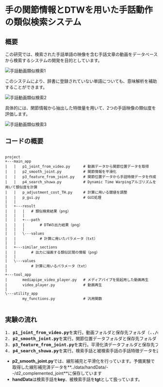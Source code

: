 # 手の関節情報とDTWを用いた手話動作の類似検索システム
## 概要
この研究では、検索された手話単語の映像を含む手話文章の動画をデータベースから検索するシステムの開発を目的としています。

![手話動画類似検索1](https://github.com/YashyHoby/handMotion-similar-search/assets/145910837/3792cbb5-bf4e-459d-869c-5504ab8ad631)

このシステムにより、辞書に登録されていない単語についても、意味解析を補助することができます。

![手話動画類似検索2](https://github.com/YashyHoby/handMotion-similar-search/assets/145910837/9f74438f-545b-4ef5-bfee-af6154492f08)

具体的には、関節情報から抽出した特徴量を用いて、2つの手話映像の類似度を評価します。

![手話動画類似検索3](https://github.com/YashyHoby/handMotion-similar-search/assets/145910837/22073f82-3593-48a9-9bfb-43b9ef73d9b7)

## コードの概要
<pre>
<code>
project
+---main_app
|   |   p1_joint_from_video.py      # 動画データから関節位置データを取得
|   |   p2_smooth_joint.py          # 関節情報を平滑化
|   |   p3_feature_from_joint.py    # 関節位置データから手話特徴データを作成
|   |   p4_search_shuwa.py          # Dynamic Time Warpingアルゴリズムを用いて類似度を計算
|   |   p_adjustment_cost_TH.py     # 計算に用いる閾値を調整
|   |   p_gui.py                    # GUI処理
|   |
|   +---result
|   |   |   # 類似検索結果（png）
|   |   |
|   |   +---path
|   |   |       # DTWの出力結果（png）
|   |   |
|   |   \---values
|   |           # 計算に用いたパラメータ（txt）
|   |
|   +---similar_sections
|   |       # 出力に描画する類似区間の情報（png）
|   |
|   \---values
|           # 計算に用いるパラメータ（txt）
|
+---tool_app
|       mediapipe_video_player.py   # メディアパイプを挺起用した動画再生
|       video_player.py             # 動画再生
|
\---utility_app
        my_functions.py             # 汎用関数
</code>
</pre>

## 実験の流れ
<pre>
1. <b>p1_joint_from_video.py</b>を実行。動画フォルダと保存先フォルダ（<b>../data/handData/--/1_joint</b>）を指定し、関節位置データを作成。
2. <b>p2_smooth_joint.py</b>を実行。関節位置データフォルダと保存先フォルダ（<b>../data/handData/--/d3_smoothed_joint</b>）を選択し、平滑化済データを作成。
3. <b>p3_feature_from_joint.py</b>を実行。平滑化済データフォルダと保存先フォルダ（<b>../data/handData/--/d4_feature</b>）を選択し、手話特徴データを作成。
4. <b>p4_search_shuwa.py</b>を実行。検索手話と被検索手話の手話特徴データを選択し、時系列類似度推移データを作成・保存（<b>./result</b>）。
</pre>
- **p2_smooth_joint.py**では、線形補完と平滑化を行っています。予備実験で取得した線形補完済データを**../data/handData/--/d2_complemented_joint**に保存しています
- **handData**は検索手話を**key**、被検索手話を**tgt**として扱っています。


